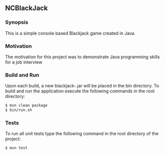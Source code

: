 ## NCBlackJack ##

### Synopsis ###
This is a simple console based Blackjack game created in Java. 

### Motivation ###
The motivation for this project was to demonstrate Java programming skills for a job interview

### Build and Run ###
Upon each build, a new blackjack-<version>.jar will be placed in the bin directory. To build and run the application execute the following commands in the root directory:

```sh
$ mvn clean package
$ bin/run.sh
```

### Tests ###
To run all unit tests type the following command in the root directory of the project:
```sh
$ mvn test
```
